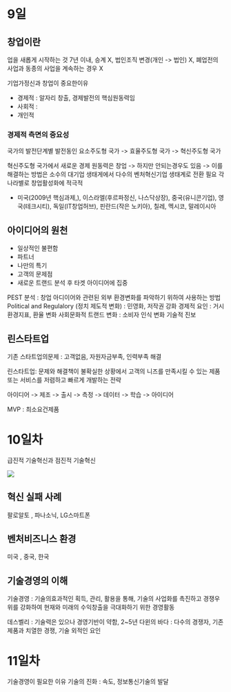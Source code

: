 # 9일
## 창업이란
업을 새롭게 시작하는 것
7년 이내, 승계 X, 법인조직 변경(개인 -> 법인) X, 폐업전의 사업과 동종의 사업을 계속하는 경우 X

기업가정신과 창업이 중요한이유
- 경제적 : 알자리 창출, 경제발전의 핵심원동력임
- 사회적 : 
- 개인적

### 경제적 측면의 중요성
국가의 발전단계별 발전동인
요소주도형 국가 -> 효율주도형 국가 -> 혁신주도형 국가

혁신주도형 국가에서 새로운 경제 원동력은 창업
-> 하지만 안되는경우도 있음
-> 이를 해결하는 방법은 소수의 대기업 생태게에서 다수의 벤처혁신기업 생태계로 전환 필요
각 나라별로 창업활성화에 적극적
- 미국(2009년 핵심과제,), 이스라엘(후르파정신, 나스닥상장), 중국(유니콘기업), 영국(테크시티), 독일(IT창업허브), 핀란드(작은 노키아), 칠레, 멕시코, 말레이시아

## 아이디어의 원천
- 일상적인 불편함
- 파트너
- 나만의 특기
- 고객의 문제점
- 새로운 트랜드 분석 후 타겟 아이디어에 집중

PEST 분석 : 창업 아디이어와 관련된 외부 환경변화를 파악하기 위하여 사용하는 방법
Political and Regulalory (정치 제도적 변화) : 민영화, 저작권 강화
경제적 요인 : 거시환경지표, 환율 변화
사회문화적 트랜드 변화 : 소비자 인식 변화
기술적 진보


## 린스타트업
기존 스타트업의문제 : 고객없음, 자원자금부족, 인력부족 해결

린스타트업: 문제와 해결책이 불확실한 상황에서 고객의 니즈를 만족시킬 수 있는 제품 또는 서비스를 저렴하고 빠르게 개발하는 전략

아이디어 -> 제조 -> 출시 -> 측정 -> 데이터 -> 학습 -> 아이디어

MVP : 최소요건제품

# 10일차
급진적 기술혁신과 점진적 기술혁신

![](https://i.imgur.com/Bw2IZrC.png)

## 혁신 실패 사례
팔로알토 , 파나소닉, LG스마트폰

## 벤처비즈니스 환경
미국 , 중국, 한국

## 기술경영의 이해
기술경영 : 기술의효과적인 획득, 관리, 활용을 통해, 기술의 사업화를 촉진하고 경쟁우위를 강화하여 현재와 미래의 수익창출을 극대화하기 위한 경영활동

데스벨리 : 기술력은 있으나 경영기반이 약함, 2~5년
다윈의 바다 : 다수의 경쟁자, 기존 제품과 치열한 경쟁, 기술 외적인 요인

# 11일차
기술경영이 필요한 이유
기술의 진화 : 속도, 정보통신기술의 발달